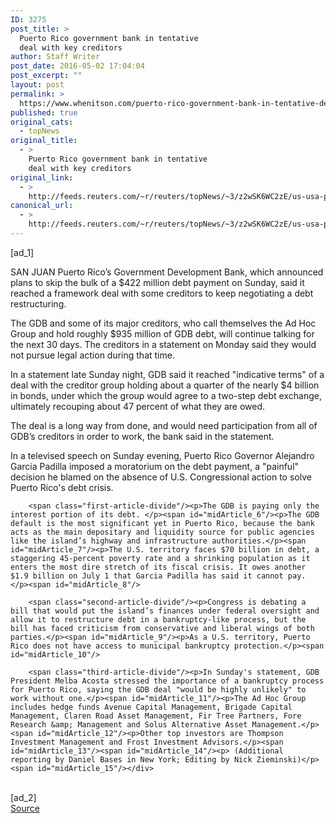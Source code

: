 ```yaml
---
ID: 3275
post_title: >
  Puerto Rico government bank in tentative
  deal with key creditors
author: Staff Writer
post_date: 2016-05-02 17:04:04
post_excerpt: ""
layout: post
permalink: >
  https://www.whenitson.com/puerto-rico-government-bank-in-tentative-deal-with-key-creditors/
published: true
original_cats:
  - topNews
original_title:
  - >
    Puerto Rico government bank in tentative
    deal with key creditors
original_link:
  - >
    http://feeds.reuters.com/~r/reuters/topNews/~3/z2wSK6WC2zE/us-usa-puertorico-default-idUSKCN0XT171
canonical_url:
  - >
    http://feeds.reuters.com/~r/reuters/topNews/~3/z2wSK6WC2zE/us-usa-puertorico-default-idUSKCN0XT171
---
```

 [ad_1]
<br><div id="articleText">
<span id="midArticle_start"/>

<span id="midArticle_0"/><span class="focusParagraph" readability="6"><p><span class="articleLocation">SAN JUAN</span> Puerto Rico’s Government Development Bank, which announced plans to skip the bulk of a $422 million debt payment on Sunday, said it reached a framework deal with some creditors to keep negotiating a debt restructuring.</p></span><span id="midArticle_1"/><p>The GDB and some of its major creditors, who call themselves the Ad Hoc Group and hold roughly $935 million of GDB debt, will continue talking for the next 30 days. The creditors in a statement on Monday said they would not pursue legal action during that time.</p><span id="midArticle_2"/><p>In a statement late Sunday night, GDB said it reached "indicative terms" of a deal with the creditor group holding about a quarter of the nearly $4 billion in bonds, under which the group would agree to a two-step debt exchange, ultimately recouping about 47 percent of what they are owed.</p><span id="midArticle_3"/><p>The deal is a long way from done, and would need participation from all of GDB’s creditors in order to work, the bank said in the statement.</p><span id="midArticle_4"/><p>In a televised speech on Sunday evening, Puerto Rico Governor Alejandro Garcia Padilla imposed a moratorium on the debt payment, a "painful" decision he blamed on the absence of U.S. Congressional action to solve Puerto Rico's debt crisis.</p><span id="midArticle_5"/>
        
        <span class="first-article-divide"/><p>The GDB is paying only the interest portion of its debt. </p><span id="midArticle_6"/><p>The GDB default is the most significant yet in Puerto Rico, because the bank acts as the main depositary and liquidity source for public agencies like the island’s highway and infrastructure authorities.</p><span id="midArticle_7"/><p>The U.S. territory faces $70 billion in debt, a staggering 45-percent poverty rate and a shrinking population as it enters the most dire stretch of its fiscal crisis. It owes another $1.9 billion on July 1 that Garcia Padilla has said it cannot pay. </p><span id="midArticle_8"/>
        
        <span class="second-article-divide"/><p>Congress is debating a bill that would put the island’s finances under federal oversight and allow it to restructure debt in a bankruptcy-like process, but the bill has faced criticism from conservative and liberal wings of both parties.</p><span id="midArticle_9"/><p>As a U.S. territory, Puerto Rico does not have access to municipal bankruptcy protection.</p><span id="midArticle_10"/>
        
        <span class="third-article-divide"/><p>In Sunday's statement, GDB President Melba Acosta stressed the importance of a bankruptcy process for Puerto Rico, saying the GDB deal "would be highly unlikely" to work without one.</p><span id="midArticle_11"/><p>The Ad Hoc Group includes hedge funds Avenue Capital Management, Brigade Capital Management, Claren Road Asset Management, Fir Tree Partners, Fore Research &amp; Management and Solus Alternative Asset Management.</p><span id="midArticle_12"/><p>Other top investors are Thompson Investment Management and Frost Investment Advisors.</p><span id="midArticle_13"/><span id="midArticle_14"/><p> (Additional reporting by Daniel Bases in New York; Editing by Nick Zieminski)</p><span id="midArticle_15"/></div>
<br>[ad_2]
<br><a href="http://feeds.reuters.com/~r/reuters/topNews/~3/z2wSK6WC2zE/us-usa-puertorico-default-idUSKCN0XT171">Source </a>